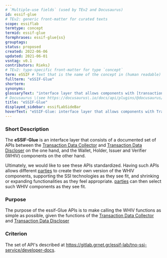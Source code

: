```yaml
---
# `Multiple-use fields` (used by TEv2 and Docusaurus)
id: essif-glue
# TEv2: generic front-matter for curated texts
scope: essiflab
termtype: concept
termid: essif-glue
formphrases: essif-glue{ss}
grouptags:
status: proposed
created: 2022-06-06
updated: 2021-06-01
vsntag: v0.1
contributors: RieksJ
# TEv2: type-specific front-matter for type `concept`
term: eSSIF # Text that is the name of the concept in (human readable) texts.
fullterm: "eSSIF-Glue"
shorterm:
synonyms:
glossaryText: "interface layer that allows components with [transaction data collector](@) and/or [transaction data discloser](@) functionality to use the [wallet](@), [holder](@), [issuer](@) and [verifier](@) functionalities."
# Docusaurus \(see https://docusaurus\.io/docs/api/plugins/@docusaurus/plugin-content-docs#markdown-front-matter\):
title: "eSSIF-Glue"
displayed_sidebar: essifLabSideBar
hoverText: "eSSIF-Glue: interface layer that allows components with Transaction Data Collector and/or Transaction Data Discloser functionality to use the Wallet, Holder, Issuer and Verifier functionalities."
---
```


### Short Description
The **eSSIF-Glue** is an interface layer that consists of a documented set of APIs between the [Transaction Data Collector](@) and [Transaction Data Discloser](@) on the one hand, and the Wallet, Holder, Issuer and Verifier (WHIV) components on the other hand.

 Ultimately, we would like to see these APIs standardized. Having such APIs allows different [parties](@) to create their own version of the WHIV components, supporting the SSI technologies as they see fit, and shrinking or expanding functionalities as they feel appropriate. [parties](@) can then select such WHIV components as they see fit.

### Purpose
The purpose of the essif-Glue APIs is to make calling the WHIV functions as simple as possible, given the functions of the [Transaction Data Collector](@) and [Transaction Data Discloser](@)

### Criterion
The set of API's described at https://gitlab.grnet.gr/essif-lab/tno-ssi-service/developer-docs.
